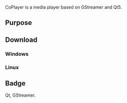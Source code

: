 
CoPlayer is a media player based on GStreamer and Qt5.

## Purpose  

## Download  

### Windows  


### Linux  


## Badge

Qt, GStreamer.
